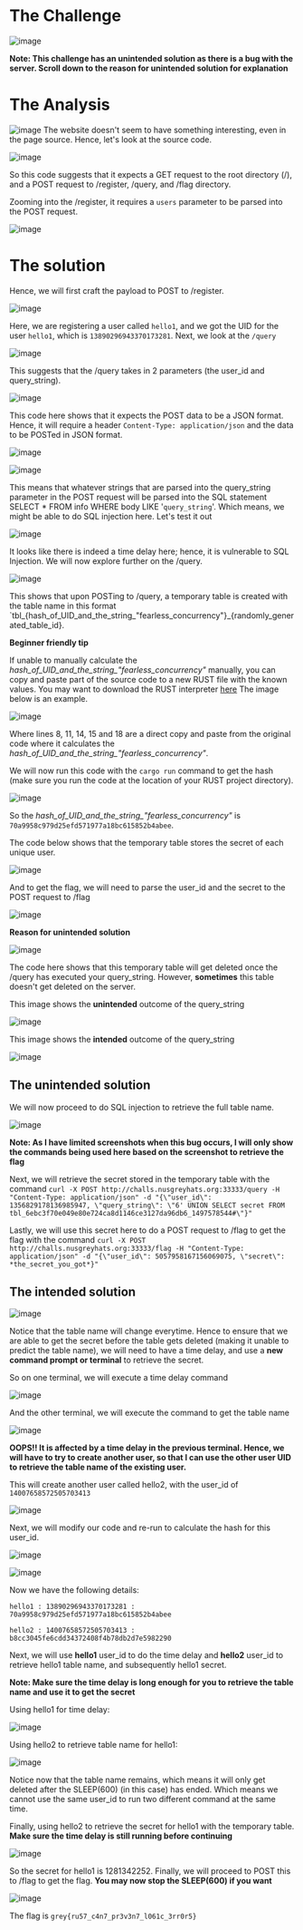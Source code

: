 # The Challenge

![image](.%2F..%2F..%2F..%2FChallenge%20Image%2FWeb%2FFearless%20Concurrency%2FScreenshot%202024-04-23%20200216.png)




**Note: This challenge has an unintended solution as there is a bug with the server. Scroll down to the reason for unintended solution for explanation**
# The Analysis

![image](.%2F..%2F..%2F..%2FChallenge%20Image%2FWeb%2FFearless%20Concurrency%2FScreenshot%202024-04-27%20140311.png)
The website doesn't seem to have something interesting, even in the page source. Hence, let's look at the source code.

![image](.%2F..%2F..%2F..%2FChallenge%20Image%2FWeb%2FFearless%20Concurrency%2FScreenshot%202024-04-27%20140529.png)





So this code suggests that it expects a GET request to the root directory (/), and a POST request to /register, /query, and /flag directory.


Zooming into the /register, it requires a `users` parameter to be parsed into the POST request.

![image](.%2F..%2F..%2F..%2FChallenge%20Image%2FWeb%2FFearless%20Concurrency%2FScreenshot%202024-04-27%20140804.png)






# The solution
Hence, we will first craft the payload to POST to /register.

![image](.%2F..%2F..%2F..%2FChallenge%20Image%2FWeb%2FFearless%20Concurrency%2FScreenshot%202024-04-27%20141148.png)






Here, we are registering a user called `hello1`, and we got the UID for the user `hello1`, which is `13890296943370173281`. Next, we look at the `/query` 

![image](.%2F..%2F..%2F..%2FChallenge%20Image%2FWeb%2FFearless%20Concurrency%2FScreenshot%202024-04-27%20141420.png)





This suggests that the /query takes in 2 parameters (the user_id and query_string).

![image](.%2F..%2F..%2F..%2FChallenge%20Image%2FWeb%2FFearless%20Concurrency%2FScreenshot%202024-04-27%20141634.png)





This code here shows that it expects the POST data to be a JSON format. Hence, it will require a header `Content-Type: application/json` and the data to be POSTed in JSON format.


![image](.%2F..%2F..%2F..%2FChallenge%20Image%2FWeb%2FFearless%20Concurrency%2FScreenshot%202024-04-27%20142041.png)





![image](.%2F..%2F..%2F..%2FChallenge%20Image%2FWeb%2FFearless%20Concurrency%2FScreenshot%202024-04-27%20142144.png)





This means that whatever strings that are parsed into the query_string parameter in the POST request will be parsed into the SQL statement SELECT * FROM info WHERE body LIKE '`query_string`'. Which means, we might be able to do SQL injection here. Let's test it out

![image](.%2F..%2F..%2F..%2FChallenge%20Image%2FWeb%2FFearless%20Concurrency%2FScreenshot%202024-04-27%20142512.png)






It looks like there is indeed a time delay here; hence, it is vulnerable to SQL Injection. We will now explore further on the /query. 


![image](.%2F..%2F..%2F..%2FChallenge%20Image%2FWeb%2FFearless%20Concurrency%2FScreenshot%202024-04-27%20142652.png)






This shows that upon POSTing to /query, a temporary table is created with the table name in this format `tbl_{hash_of_UID_and_the_string_"fearless_concurrency"}_{randomly_generated_table_id}.


**Beginner friendly tip**

If unable to manually calculate the *hash_of_UID_and_the_string_"fearless_concurrency"* manually, you can copy and paste part of the source code to a new RUST file with the known values. You may want to download the RUST interpreter [here](https://www.rust-lang.org/tools/install) The image below is an example.

![image](.%2F..%2F..%2F..%2FChallenge%20Image%2FWeb%2FFearless%20Concurrency%2FScreenshot%202024-04-27%20143340.png)





Where lines 8, 11, 14, 15 and 18 are a direct copy and paste from the original code where it calculates the *hash_of_UID_and_the_string_"fearless_concurrency"*.

We will now run this code with the `cargo run` command to get the hash (make sure you run the code at the location of your RUST project directory).

![image](.%2F..%2F..%2F..%2FChallenge%20Image%2FWeb%2FFearless%20Concurrency%2FScreenshot%202024-04-27%20143738.png)





So the *hash_of_UID_and_the_string_"fearless_concurrency"* is `70a9958c979d25efd571977a18bc615852b4abee`. 

The code below shows that the temporary table stores the secret of each unique user.

![image](.%2F..%2F..%2F..%2FChallenge%20Image%2FWeb%2FFearless%20Concurrency%2FScreenshot%202024-04-27%20152938.png)





And to get the flag, we will need to parse the user_id and the secret to the POST request to /flag

![image](.%2F..%2F..%2F..%2FChallenge%20Image%2FWeb%2FFearless%20Concurrency%2FScreenshot%202024-04-27%20153123.png)





**Reason for unintended solution**

![image](.%2F..%2F..%2F..%2FChallenge%20Image%2FWeb%2FFearless%20Concurrency%2FScreenshot%202024-04-27%20152114.png)





The code here shows that this temporary table will get deleted once the /query has executed your query_string. However, **sometimes** this table doesn't get deleted on the server.

This image shows the **unintended** outcome of the query_string

![image](.%2F..%2F..%2F..%2FChallenge%20Image%2FWeb%2FFearless%20Concurrency%2FScreenshot%202024-04-21%20194657.png)





This image shows the **intended** outcome of the query_string

![image](.%2F..%2F..%2F..%2FChallenge%20Image%2FWeb%2FFearless%20Concurrency%2FScreenshot%202024-04-27%20152609.png)





## The unintended solution
We will now proceed to do SQL injection to retrieve the full table name.

![image](.%2F..%2F..%2F..%2FChallenge%20Image%2FWeb%2FFearless%20Concurrency%2FScreenshot%202024-04-21%20194657.png)




**Note: As I have limited screenshots when this bug occurs, I will only show the commands being used here based on the screenshot to retrieve the flag**


Next, we will retrieve the secret stored in the temporary table with the command `curl -X POST http://challs.nusgreyhats.org:33333/query -H "Content-Type: application/json" -d "{\"user_id\": 1356829178136985947, \"query_string\": \"6' UNION SELECT secret FROM tbl_6ebc3f70e049e80e724ca8d1146ce3127da96db6_1497578544#\"}"`


Lastly, we will use this secret here to do a POST request to /flag to get the flag with the command `curl -X POST http://challs.nusgreyhats.org:33333/flag -H "Content-Type: application/json" -d "{\"user_id\": 5057958167156069075, \"secret\": *the_secret_you_got*}"`


## The intended solution

![image](.%2F..%2F..%2F..%2FChallenge%20Image%2FWeb%2FFearless%20Concurrency%2FScreenshot%202024-04-27%20152609.png)





Notice that the table name will change everytime. Hence to ensure that we are able to get the secret before the table gets deleted (making it unable to predict the table name), we will need to have a time delay, and use a **new command prompt or terminal** to retrieve the secret.

So on one terminal, we will execute a time delay command

![image](.%2F..%2F..%2F..%2FChallenge%20Image%2FWeb%2FFearless%20Concurrency%2FScreenshot%202024-04-27%20154427.png)





And the other terminal, we will execute the command to get the table name

![image](.%2F..%2F..%2F..%2FChallenge%20Image%2FWeb%2FFearless%20Concurrency%2FScreenshot%202024-04-27%20154532.png)





**OOPS!! It is affected by a time delay in the previous terminal. Hence, we will have to try to create another user, so that I can use the other user UID to retrieve the table name of the existing user.**

This will create another user called hello2, with the user_id of `14007658572505703413`

![image](.%2F..%2F..%2F..%2FChallenge%20Image%2FWeb%2FFearless%20Concurrency%2FScreenshot%202024-04-27%20154821.png)




Next, we will modify our code and re-run to calculate the hash for this user_id.

![image](.%2F..%2F..%2F..%2FChallenge%20Image%2FWeb%2FFearless%20Concurrency%2FScreenshot%202024-04-27%20155103.png)





![image](.%2F..%2F..%2F..%2FChallenge%20Image%2FWeb%2FFearless%20Concurrency%2FScreenshot%202024-04-27%20155156.png)






Now we have the following details:

`hello1 : 13890296943370173281 : 70a9958c979d25efd571977a18bc615852b4abee`

`hello2 : 14007658572505703413 : b8cc3045fe6cdd34372408f4b78db2d7e5982290`


Next, we will use **hello1** user_id to do the time delay and **hello2** user_id to retrieve hello1 table name, and subsequently hello1 secret.

**Note: Make sure the time delay is long enough for you to retrieve the table name and use it to get the secret**

Using hello1 for time delay:

![image](.%2F..%2F..%2F..%2FChallenge%20Image%2FWeb%2FFearless%20Concurrency%2FScreenshot%202024-04-27%20160352.png)





Using hello2 to retrieve table name for hello1:

![image](.%2F..%2F..%2F..%2FChallenge%20Image%2FWeb%2FFearless%20Concurrency%2FScreenshot%202024-04-27%20160429.png)





Notice now that the table name remains, which means it will only get deleted after the SLEEP(600) (in this case) has ended. Which means we cannot use the same user_id to run two different command at the same time.

Finally, using hello2 to retrieve the secret for hello1 with the temporary table. **Make sure the time delay is still running before continuing**

![image](.%2F..%2F..%2F..%2FChallenge%20Image%2FWeb%2FFearless%20Concurrency%2FScreenshot%202024-04-27%20160530.png)





So the secret for hello1 is 1281342252. Finally, we will proceed to POST this to /flag to get the flag. **You may now stop the SLEEP(600) if you want**

![image](.%2F..%2F..%2F..%2FChallenge%20Image%2FWeb%2FFearless%20Concurrency%2FScreenshot%202024-04-27%20160802.png)





The flag is `grey{ru57_c4n7_pr3v3n7_l061c_3rr0r5}`
